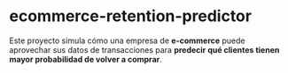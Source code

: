 # ecommerce-retention-predictor
Este proyecto simula cómo una empresa de **e-commerce** puede aprovechar sus datos de transacciones para **predecir qué clientes tienen mayor probabilidad de volver a comprar**. 
